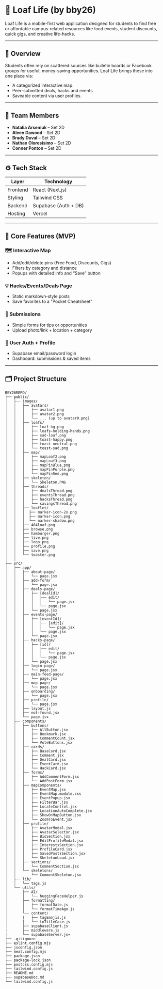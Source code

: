# 🥖 Loaf Life (by bby26)

Loaf Life is a mobile-first web application designed for students to find free or affordable campus-related resources like food events, student discounts, quick gigs, and creative life-hacks.

---

## 📌 Overview

Students often rely on scattered sources like bulletin boards or Facebook groups for useful, money-saving opportunities. Loaf Life brings these into one place via:
- A categorized interactive map.
- Peer-submitted deals, hacks and events
- Saveable content via user profiles.

---

## 👥 Team Members

- **Natalia Arseniuk** – Set 2D  
- **Aleen Dawood** – Set 2D  
- **Brady Duval** – Set 2D  
- **Nathan Oloresisimo** – Set 2D  
- **Conner Ponton** – Set 2D  

---

## ⚙️ Tech Stack

| Layer     | Technology           |
|----------|-----------------------|
| Frontend | React (Next.js)       |
| Styling  | Tailwind CSS          |
| Backend  | Supabase (Auth + DB)  |
| Hosting  | Vercel                |

---

## 🧩 Core Features (MVP)

### 🗺️ Interactive Map
- Add/edit/delete pins (Free Food, Discounts, Gigs)
- Filters by category and distance
- Popups with detailed info and “Save” button

### 💡 Hacks/Events/Deals Page
- Static markdown-style posts
- Save favorites to a "Pocket Cheatsheet"

### 🧾 Submissions
- Simple forms for tips or opportunities
- Upload photo/link + location + category

### 🔐 User Auth + Profile
- Supabase email/password login
- Dashboard: submissions & saved items

---

## 🗂️ Project Structure
```
BBY26REPO/
├── public/
│   ├── images/
│   │   ├── avatars/
│   │   │   ├── avatar1.png
│   │   │   ├── avatar2.png
│   │   │   └── ... (up to avatar9.png)
│   │   ├── loafs/
│   │   │   ├── loaf-bg.png
│   │   │   ├── loafs-holding-hands.png
│   │   │   ├── sad-loaf.png
│   │   │   ├── toast-happy.png
│   │   │   ├── toast-neutral.png
│   │   │   └── toast-sad.png
│   │   ├── map/
│   │   │   ├── mapLoaf2.png
│   │   │   ├── mapLoaf3.png
│   │   │   ├── mapPinBlue.png
│   │   │   ├── mapPinPurple.png
│   │   │   └── mapPinRed.png
│   │   ├── skeleton/
│   │   │   └── Skeleton.PNG
│   │   ├── threads/
│   │   │   ├── dealsThread.png
│   │   │   ├── eventsThread.png
│   │   │   ├── hacksThread.png
│   │   │   └── savingsThread.png
│   │   ├── leaflet/
│   │   │  ├── marker-icon-2x.png
│   │   │  ├── marker-icon.png
│   │   │  └── marker-shadow.png
│   │   ├── 404loaf.png
│   │   ├── browse.png
│   │   ├── hamburger.png
│   │   ├── live.png
│   │   ├── logo.png
│   │   ├── profile.png
│   │   ├── save.png
│   │   └── toaster.png
│   │ 
├── src/
│   ├── app/
│   │   ├── about-page/
│   │   │   └── page.jsx
│   │   ├── add-form/
│   │   │   └── page.jsx
│   │   ├── deals-page/
│   │   │   ├── [dealId]/
│   │   │   │   ├── edit/
│   │   │   │   │   └── page.jsx
│   │   │   │   └── page.jsx
│   │   │   └── page.jsx
│   │   ├── events-page/
│   │   │   ├── [eventId]/
│   │   │   │   ├── [edit]/
│   │   │   │   │   └── page.jsx
│   │   │   │   └── page.jsx
│   │   │   └── page.jsx
│   │   ├── hacks-page/
│   │   │   ├── [id]/
│   │   │   │   ├── edit/
│   │   │   │   │   └── page.jsx
│   │   │   │   └── page.jsx
│   │   │   └── page.jsx
│   │   ├── login-page/
│   │   │   └── page.jsx
│   │   ├── main-feed-page/
│   │   │   └── page.jsx
│   │   ├── map-page/
│   │   │   └── page.jsx
│   │   ├── onboarding/
│   │   │   └── page.jsx
│   │   ├── profile/
│   │   │   └── page.jsx
│   │   ├── layout.js
│   │   ├── not-found.jsx
│   │   └── page.jsx
│   ├── components/
│   │   ├── buttons/
│   │   │   ├── AllButton.jsx
│   │   │   ├── Bookmark.jsx
│   │   │   ├── CommentCount.jsx
│   │   │   └── VoteButtons.jsx
│   │   ├── cards/
│   │   │   ├── BaseCard.jsx
│   │   │   ├── Comment.jsx
│   │   │   ├── DealCard.jsx
│   │   │   ├── EventCard.jsx
│   │   │   └── HackCard.jsx
│   │   ├── forms/
│   │   │   ├── AddCommentForm.jsx
│   │   │   └── AddPostForm.jsx
│   │   ├── mapComponents/
│   │   │   ├── EventMap.jsx
│   │   │   ├── EventMap.module.css
│   │   │   ├── EventPopup.jsx
│   │   │   ├── FilterBar.jsx
│   │   │   ├── LocateControl.jsx
│   │   │   ├── LocationAutoComplete.jsx
│   │   │   ├── ShowOnMapButton.jsx
│   │   │   └── ZoomToEvent.jsx
│   │   ├── profile/
│   │   │   ├── AvatarModal.jsx
│   │   │   ├── AvatarSelector.jsx
│   │   │   ├── BioSection.jsx
│   │   │   ├── EditProfileModal.jsx
│   │   │   ├── InterestsSection.jsx
│   │   │   ├── ProfileCard.jsx
│   │   │   ├── SavedPostsSection.jsx
│   │   │   └── SkeletonLoad.jsx
│   │   ├── sections/
│   │   │   └── CommentSection.jsx
│   │   └── skeletons/
│   │       └── CommentSkeleton.jsx
│   ├── lib/
│   │   └── tags.js
│   └── utils/
│       ├── AI/
│       │   └── huggingFaceHelper.js
│       ├── formatting/
│       │   ├── formatDate.js
│       │   └── formatTimeAgo.js
│       └── content/
│       |   ├── tagEmojis.js
│       |   └── toTitleCase.js
|       ├── supabaseClient.js
|       ├── middleware.js
|       └── supabaseServer.js+
├── .gitignore
├── eslint.config.mjs
├── jsconfig.json
├── next.config.mjs
├── package.json
├── package-lock.json
├── postcss.config.mjs
├── tailwind.config.js
├── README.md
├── supabaseDoc.md
└── tailwind.config.js
```